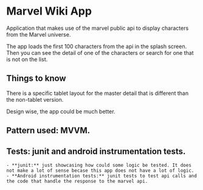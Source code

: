 # Marvel Wiki App

Application that makes use of the marvel public api to display characters from the Marvel universe.

The app loads the first 100 characters from the api in the splash screen. Then you can see the
detail of one of the characters or search for one that is not on the list.

## Things to know

There is a specific tablet layout for the master detail that is different than the non-tablet
version.

Design wise, the app could be much better.

## Pattern used: MVVM.

## Tests: junit and android instrumentation tests.

    - **junit:** just showcasing how could some logic be tested. It does not make a lot of sense becase this app does not have a lot of logic. 
    - **Android instrumentation tests:** junit tests to test api calls and the code that handle the response to the marvel api.